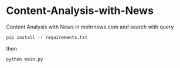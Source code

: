 # Content-Analysis-with-News
 Content Analysis with News in mehrnews.com and search with query 
```bash
pip install -r requirements.txt
```
then
```bash
python main.py
````
